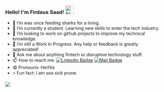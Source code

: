 ### Hello! I'm Firdaus Saad! <img src="https://user-images.githubusercontent.com/1303154/88677602-1635ba80-d120-11ea-84d8-d263ba5fc3c0.gif" width="28px" alt="hi">

- 🔭 I’m was once feeding sharks for a living.
- 🌱 I’m currently a student. Learning new skills to enter the tech industry. 
- 👯 I’m looking to work on github projects to improve my technical knowledge.
- 🤔 I’m still a Work In Progress. Any help or feedback is greatly appreciated!
- 💬 Ask me about anything fintech or disruptive technology stuff. 
- 📫 How to reach me: [![Linkedin Badge](https://img.shields.io/badge/-Firdaussaad-0e76a8?style=flat&labelColor=0e76a8&logo=linkedin&logoColor=white)](https://www.linkedin.com/in/firdaussaad) [![Mail Badge](https://img.shields.io/badge/-firdaussaad-c0392b?style=flat&labelColor=c0392b&logo=gmail&logoColor=white)](firdaussaad@gmail.com)
- 😄 Pronouns: He/His
- ⚡ Fun fact: I am sea sick prone. 





 
<img src="https://github-readme-stats.vercel.app/api?username=firdaussaad&&show_icons=true&title_color=ffffff&icon_color=bb2acf&text_color=daf7dc&bg_color=151515">
